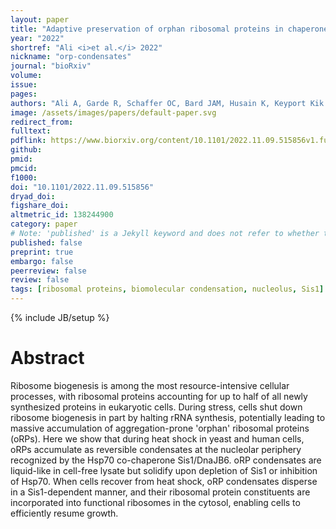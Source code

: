 ```yaml
---
layout: paper
title: "Adaptive preservation of orphan ribosomal proteins in chaperone-stirred condensates"
year: "2022"
shortref: "Ali <i>et al.</i> 2022"
nickname: "orp-condensates"
journal: "bioRxiv"
volume: 
issue: 
pages: 
authors: "Ali A, Garde R, Schaffer OC, Bard JAM, Husain K, Keyport Kik S, Davis KA, Luengo-Woods S, Drummond DA, Squires AH, Pincus D"
image: /assets/images/papers/default-paper.svg
redirect_from: 
fulltext: 
pdflink: https://www.biorxiv.org/content/10.1101/2022.11.09.515856v1.full.pdf
github: 
pmid: 
pmcid: 
f1000: 
doi: "10.1101/2022.11.09.515856"
dryad_doi: 
figshare_doi: 
altmetric_id: 138244900
category: paper
# Note: 'published' is a Jekyll keyword and does not refer to whether the paper is published, but rather to whether this Markdown should be part of the rendered site.
published: false
preprint: true
embargo: false	
peerreview: false
review: false
tags: [ribosomal proteins, biomolecular condensation, nucleolus, Sis1]
---
```

{% include JB/setup %}

# Abstract 

Ribosome biogenesis is among the most resource-intensive cellular processes, with ribosomal proteins accounting for up to half of all newly synthesized proteins in eukaryotic cells. During stress, cells shut down ribosome biogenesis in part by halting rRNA synthesis, potentially leading to massive accumulation of aggregation-prone 'orphan' ribosomal proteins (oRPs). Here we show that during heat shock in yeast and human cells, oRPs accumulate as reversible condensates at the nucleolar periphery recognized by the Hsp70 co-chaperone Sis1/DnaJB6. oRP condensates are liquid-like in cell-free lysate but solidify upon depletion of Sis1 or inhibition of Hsp70. When cells recover from heat shock, oRP condensates disperse in a Sis1-dependent manner, and their ribosomal protein constituents are incorporated into functional ribosomes in the cytosol, enabling cells to efficiently resume growth.